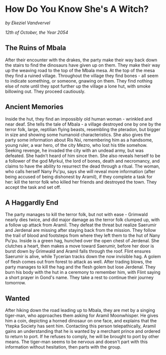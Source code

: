 # How Do You Know She's A Witch?

*by Ekeziel Vandvervel*

*12th of October, the Year 2054*

## The Ruins of Mbala
After their encounter with the drakes, the party make their way back down the stairs to find the dinosaurs have given up on them. They make their way up the weaving road to the top of the Mbala mesa. At the top of the mesa they find a ruined village. Throughout the village they find bones - all seem to indicate something, or someone, gnawing on them. They find nothing else of note until they spot further up the village a lone hut, with smoke billowing out. They proceed cautiously. 

## Ancient Memories
Inside the hut, they find an impossibly old human woman - wrinkled and near deaf. She tells the tale of Mbala - a village destroyed one by one by the terror folk, large, reptilian flying beasts, resembling the pteradon, but bigger in size and showing some humanoid characteristics. She also gives the party some information about Ris Nsi, remembering him as a handsome, young ruler, a war hero, of the city Mezro, who lost his title somehow. Seeking revenge, he invaded the city with an undead army, but was defeated. She hadn't heard of him since then. She also reveals herself to be a follower of the god Myrkul, the lord of bones, death and necromancy, and claims to have the ability to resurrect the dead through a ritual. The woman, who calls herself Nany Pu'pu, says she will reveal more information (after being accused of being dishonest by Aramil), if they complete a task for her: kill the terror folk who killed her friends and destroyed the town. They accept the task and set off.

## A Haggardly End
The party manages to kill the terror folk, but not with ease - Grimwald nearly dies twice, and did major damage as the terror folk clumped up, with a follow up attack from Aramil. They defeat the threat but realize Saerumir and Jerdenal are missing after staying back from the mission. They follow the trail of blood and footsteps from where they left them to the hut of Nany Pu'pu. Inside is a green hag, hunched over the open chest of Jerdenal. She clutches a heart, then makes a move toward Saerumir, before her door is burst down by Grimwald and Aramil falls through the roof. Flint ensures Saerumir is alive, while Tycerian tracks down the now invisible hag. A golem of flesh comes out from forest to attack as well. After trading blows, the party manages to kill the hag and the flesh golem but lose Jerdenal. They burn his body with the hut in a ceremony to remember him, with Flint saying a short prayer in Gond's name. They take a rest to continue their journey tomorrow. 

## Wanted
After hiking down the road leading up to Mbala, they are met by a singing tiger-man, who approaches them asking for Aramil Moonwhisper. He gives him a coin, depicting a horned dinosaur on one face, and explains that the Ytepka Society has sent him. Contacting this person telepathically, Aramil gains an understanding that he is wanted by a merchant prince and ordered to return to port. If he refuses to comply, he will be brought to port by other means. The tiger-man seems to be nervous and doesn't part with this information without hesitation, then parts with the group.

